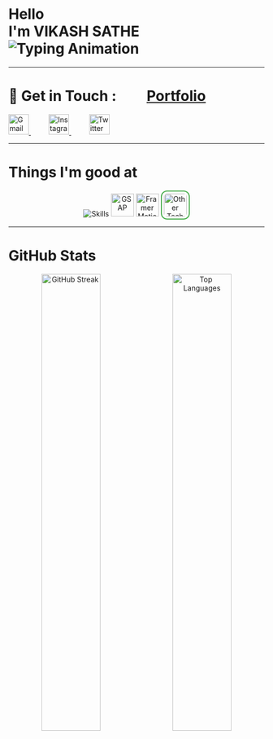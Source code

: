 <!-- Profile Header -->
<h1>
  Hello<br>
  I'm VIKASH SATHE <br>
 <img src="https://readme-typing-svg.demolab.com?font=Roboto&size=35&color=ffffff&vCenter=true&width=450&lines=Full+Stack+Developer;Frontend+Developer;Backend+Developer" alt="Typing Animation" />
</h1>

---

<h1>💚 Get in Touch : &nbsp;&nbsp;&nbsp;&nbsp;&nbsp;&nbsp;&nbsp;
    <a href="https://vikashsathe-portfolio.netlify.app" target="_blank">
<strong>Portfolio</strong>
  </a>
</h1>

<p>
  <a href="mailto:vikashsathe83@gmail.com" target="_blank">
    <img src="https://skillicons.dev/icons?i=gmail" alt="Gmail" width="40" height="40" />
  </a>
  &nbsp;&nbsp;&nbsp;&nbsp;&nbsp;&nbsp;&nbsp;&nbsp;
  <a href="https://www.instagram.com/yourusername" target="_blank">
    <img src="https://skillicons.dev/icons?i=instagram" alt="Instagram" width="40" height="40" />
  </a>
  &nbsp;&nbsp;&nbsp;&nbsp;&nbsp;&nbsp;&nbsp;&nbsp;
  <a href="https://twitter.com/yourusername" target="_blank">
    <img src="https://skillicons.dev/icons?i=twitter" alt="Twitter" width="40" height="40" />
  </a>
</p>

---

<h1>Things I'm good at </h1>
<p align="center">
  <img src="https://skillicons.dev/icons?i=html,css,javascript,mongodb,express,react,nodejs,tailwind,bootstrap,php,java,git,github" alt="Skills" />
  <img src="https://gsap.com/community/uploads/monthly_2020_03/tweenmax.png.cf27916e926fbb328ff214f66b4c8429.png" width="45" height="45" alt="GSAP" />
  <img src="https://cdn.worldvectorlogo.com/logos/framer-motion.svg" width="45" height="45" alt="Framer Motion" />
  <img src="https://cdn-icons-png.flaticon.com/128/15455/15455677.png" width="45" height="45" style="border:2px solid #4CAF50; border-radius:12px; padding:4px;" alt="Other Tech" />
</p>

---

<h1>GitHub Stats</h1> 
<p align="center">
  <img width="48%" src="https://github-readme-streak-stats.herokuapp.com?user=vikashsathe&theme=tokyonight" alt="GitHub Streak" />
  &nbsp;&nbsp;
  <img width="48%" src="https://github-readme-stats.vercel.app/api/top-langs/?username=vikashsathe&layout=compact&theme=tokyonight" alt="Top Languages" />
</p>
